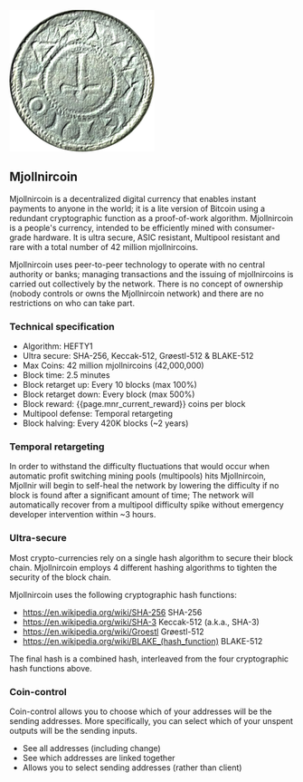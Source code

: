 ![](/images/mjollnircoin.png)

## Mjollnircoin

Mjollnircoin is a decentralized digital currency that enables instant payments to anyone in the world; it is a lite version of Bitcoin using a redundant cryptographic function as a proof-of-work algorithm. Mjollnircoin is a people's currency, intended to be efficiently mined with consumer-grade hardware. It is ultra secure, ASIC resistant, Multipool resistant and rare with a total number of 42 million mjollnircoins.

Mjollnircoin uses peer-to-peer technology to operate with no central authority or banks; managing transactions and the issuing of mjollnircoins is carried out collectively by the network. There is no concept of ownership (nobody controls or owns the Mjollnircoin network) and there are no restrictions on who can take part. 

### Technical specification

- Algorithm: HEFTY1
- Ultra secure: SHA-256, Keccak-512, Grøestl-512 & BLAKE-512
- Max Coins: 42 million mjollnircoins (42,000,000)
- Block time: 2.5 minutes
- Block retarget up: Every 10 blocks (max 100%)
- Block retarget down: Every block (max 500%)
- Block reward: {{page.mnr_current_reward}} coins per block
- Multipool defense: Temporal retargeting
- Block halving: Every 420K blocks (~2 years)

 
### Temporal retargeting
In order to withstand the difficulty fluctuations that would occur when automatic profit switching mining pools (multipools) hits Mjollnircoin, Mjollnir will begin to self-heal the network by lowering the difficulty if no block is found after a significant amount of time; The network will automatically recover from a multipool difficulty spike without emergency developer intervention within ~3 hours.
 
### Ultra-secure

Most crypto-currencies rely on a single hash algorithm to secure their block chain. Mjollnircoin employs 4 different hashing algorithms to tighten the security of the block chain. 

Mjollnircoin uses the following cryptographic hash functions:

- https://en.wikipedia.org/wiki/SHA-256 SHA-256
- https://en.wikipedia.org/wiki/SHA-3 Keccak-512 (a.k.a., SHA-3)
- https://en.wikipedia.org/wiki/Groestl Grøestl-512
- https://en.wikipedia.org/wiki/BLAKE_(hash_function) BLAKE-512

The final hash is a combined hash, interleaved from the four cryptographic hash functions above. 	


### Coin-control

Coin-control allows you to choose which of your addresses will be the sending addresses. More specifically, you can select which of your unspent outputs will be the sending inputs.

- See all addresses (including change)
- See which addresses are linked together
- Allows you to select sending addresses (rather than client)

